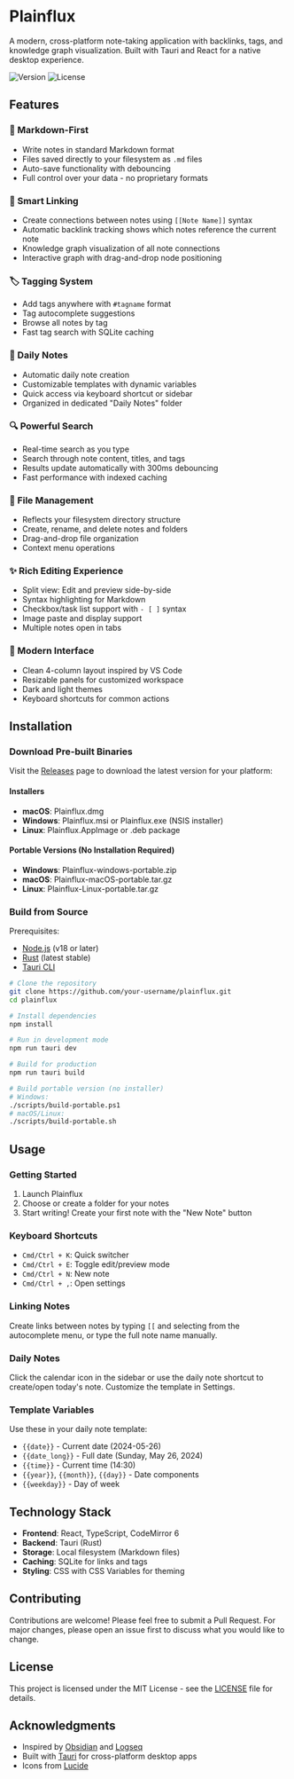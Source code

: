 # Plainflux

A modern, cross-platform note-taking application with backlinks, tags, and knowledge graph visualization. Built with Tauri and React for a native desktop experience.

![Version](https://img.shields.io/badge/version-0.9.0-blue.svg)
![License](https://img.shields.io/badge/license-MIT-green.svg)

## Features

### 📝 Markdown-First
- Write notes in standard Markdown format
- Files saved directly to your filesystem as `.md` files
- Auto-save functionality with debouncing
- Full control over your data - no proprietary formats

### 🔗 Smart Linking
- Create connections between notes using `[[Note Name]]` syntax
- Automatic backlink tracking shows which notes reference the current note
- Knowledge graph visualization of all note connections
- Interactive graph with drag-and-drop node positioning

### 🏷️ Tagging System
- Add tags anywhere with `#tagname` format
- Tag autocomplete suggestions
- Browse all notes by tag
- Fast tag search with SQLite caching

### 📅 Daily Notes
- Automatic daily note creation
- Customizable templates with dynamic variables
- Quick access via keyboard shortcut or sidebar
- Organized in dedicated "Daily Notes" folder

### 🔍 Powerful Search
- Real-time search as you type
- Search through note content, titles, and tags
- Results update automatically with 300ms debouncing
- Fast performance with indexed caching

### 📁 File Management
- Reflects your filesystem directory structure
- Create, rename, and delete notes and folders
- Drag-and-drop file organization
- Context menu operations

### ✨ Rich Editing Experience
- Split view: Edit and preview side-by-side
- Syntax highlighting for Markdown
- Checkbox/task list support with `- [ ]` syntax
- Image paste and display support
- Multiple notes open in tabs

### 🎨 Modern Interface
- Clean 4-column layout inspired by VS Code
- Resizable panels for customized workspace
- Dark and light themes
- Keyboard shortcuts for common actions

## Installation

### Download Pre-built Binaries
Visit the [Releases](https://github.com/sahnik/plainflux/releases) page to download the latest version for your platform:

#### Installers
- **macOS**: Plainflux.dmg
- **Windows**: Plainflux.msi or Plainflux.exe (NSIS installer)
- **Linux**: Plainflux.AppImage or .deb package

#### Portable Versions (No Installation Required)
- **Windows**: Plainflux-windows-portable.zip
- **macOS**: Plainflux-macOS-portable.tar.gz
- **Linux**: Plainflux-Linux-portable.tar.gz

### Build from Source

Prerequisites:
- [Node.js](https://nodejs.org/) (v18 or later)
- [Rust](https://www.rust-lang.org/) (latest stable)
- [Tauri CLI](https://tauri.app/v1/guides/getting-started/prerequisites)

```bash
# Clone the repository
git clone https://github.com/your-username/plainflux.git
cd plainflux

# Install dependencies
npm install

# Run in development mode
npm run tauri dev

# Build for production
npm run tauri build

# Build portable version (no installer)
# Windows:
./scripts/build-portable.ps1
# macOS/Linux:
./scripts/build-portable.sh
```

## Usage

### Getting Started
1. Launch Plainflux
2. Choose or create a folder for your notes
3. Start writing! Create your first note with the "New Note" button

### Keyboard Shortcuts
- `Cmd/Ctrl + K`: Quick switcher
- `Cmd/Ctrl + E`: Toggle edit/preview mode
- `Cmd/Ctrl + N`: New note
- `Cmd/Ctrl + ,`: Open settings

### Linking Notes
Create links between notes by typing `[[` and selecting from the autocomplete menu, or type the full note name manually.

### Daily Notes
Click the calendar icon in the sidebar or use the daily note shortcut to create/open today's note. Customize the template in Settings.

### Template Variables
Use these in your daily note template:
- `{{date}}` - Current date (2024-05-26)
- `{{date_long}}` - Full date (Sunday, May 26, 2024)
- `{{time}}` - Current time (14:30)
- `{{year}}`, `{{month}}`, `{{day}}` - Date components
- `{{weekday}}` - Day of week

## Technology Stack

- **Frontend**: React, TypeScript, CodeMirror 6
- **Backend**: Tauri (Rust)
- **Storage**: Local filesystem (Markdown files)
- **Caching**: SQLite for links and tags
- **Styling**: CSS with CSS Variables for theming

## Contributing

Contributions are welcome! Please feel free to submit a Pull Request. For major changes, please open an issue first to discuss what you would like to change.

## License

This project is licensed under the MIT License - see the [LICENSE](LICENSE) file for details.

## Acknowledgments

- Inspired by [Obsidian](https://obsidian.md/) and [Logseq](https://logseq.com/)
- Built with [Tauri](https://tauri.app/) for cross-platform desktop apps
- Icons from [Lucide](https://lucide.dev/)
